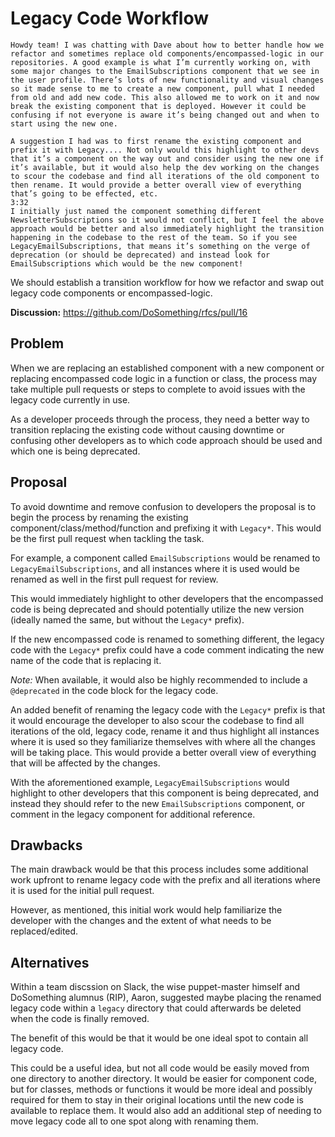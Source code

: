 # Legacy Code Workflow

```
Howdy team! I was chatting with Dave about how to better handle how we refactor and sometimes replace old components/encompassed-logic in our repositories. A good example is what I’m currently working on, with some major changes to the EmailSubscriptions component that we see in the user profile. There’s lots of new functionality and visual changes so it made sense to me to create a new component, pull what I needed from old and add new code. This also allowed me to work on it and now break the existing component that is deployed. However it could be confusing if not everyone is aware it’s being changed out and when to start using the new one.

A suggestion I had was to first rename the existing component and prefix it with Legacy.... Not only would this highlight to other devs that it’s a component on the way out and consider using the new one if it’s available, but it would also help the dev working on the changes to scour the codebase and find all iterations of the old component to then rename. It would provide a better overall view of everything that’s going to be effected, etc.
3:32
I initially just named the component something different NewsletterSubscriptions so it would not conflict, but I feel the above approach would be better and also immediately highlight the transition happening in the codebase to the rest of the team. So if you see LegacyEmailSubscriptions, that means it’s something on the verge of deprecation (or should be deprecated) and instead look for EmailSubscriptions which would be the new component!
```

We should establish a transition workflow for how we refactor and swap out legacy code components or encompassed-logic.

**Discussion:** <https://github.com/DoSomething/rfcs/pull/16>

## Problem

When we are replacing an established component with a new component or replacing encompassed code logic in a function or class, the process may take multiple pull requests or steps to complete to avoid issues with the legacy code currently in use.

As a developer proceeds through the process, they need a better way to transition replacing the existing code without causing downtime or confusing other developers as to which code approach should be used and which one is being deprecated.

## Proposal

To avoid downtime and remove confusion to developers the proposal is to begin the process by renaming the existing component/class/method/function and prefixing it with `Legacy*`. This would be the first pull request when tackling the task.

For example, a component called `EmailSubscriptions` would be renamed to `LegacyEmailSubscriptions`, and all instances where it is used would be renamed as well in the first pull request for review.

This would immediately highlight to other developers that the encompassed code is being deprecated and should potentially utilize the new version (ideally named the same, but without the `Legacy*` prefix).

If the new encompassed code is renamed to something different, the legacy code with the `Legacy*` prefix could have a code comment indicating the new name of the code that is replacing it.

_Note:_ When available, it would also be highly recommended to include a `@deprecated` in the code block for the legacy code.

An added benefit of renaming the legacy code with the `Legacy*` prefix is that it would encourage the developer to also scour the codebase to find all iterations of the old, legacy code, rename it and thus highlight all instances where it is used so they familiarize themselves with where all the changes will be taking place. This would provide a better overall view of everything that will be affected by the changes.

With the aforementioned example, `LegacyEmailSubscriptions` would highlight to other developers that this component is being deprecated, and instead they should refer to the new `EmailSubscriptions` component, or comment in the legacy component for additional reference.

## Drawbacks

The main drawback would be that this process includes some additional work upfront to rename legacy code with the prefix and all iterations where it is used for the initial pull request.

However, as mentioned, this initial work would help familiarize the developer with the changes and the extent of what needs to be replaced/edited.

## Alternatives

Within a team discssion on Slack, the wise puppet-master himself and DoSomething alumnus (RIP), Aaron, suggested maybe placing the renamed legacy code within a `legacy` directory that could afterwards be deleted when the code is finally removed.

The benefit of this would be that it would be one ideal spot to contain all legacy code.

This could be a useful idea, but not all code would be easily moved from one directory to another directory. It would be easier for component code, but for classes, methods or functions it would be more ideal and possibly required for them to stay in their original locations until the new code is available to replace them. It would also add an additional step of needing to move legacy code all to one spot along with renaming them.
